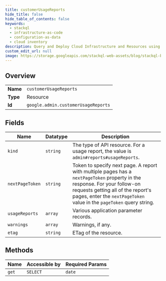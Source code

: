 ```yaml
---
title: customerUsageReports
hide_title: false
hide_table_of_contents: false
keywords:
  - stackql
  - infrastructure-as-code
  - configuration-as-data
  - cloud inventory
description: Query and Deploy Cloud Infrastructure and Resources using SQL
custom_edit_url: null
image: https://storage.googleapis.com/stackql-web-assets/blog/stackql-blog-post-featured-image.png
---
```

  
    

## Overview
<table><tbody>
<tr><td><b>Name</b></td><td><code>customerUsageReports</code></td></tr>
<tr><td><b>Type</b></td><td>Resource</td></tr>
<tr><td><b>Id</b></td><td><code>google.admin.customerUsageReports</code></td></tr>
</tbody></table>

## Fields
| Name | Datatype | Description |
| ---- | -------- | ----------- |
| `kind` | `string` | The type of API resource. For a usage report, the value is `admin#reports#usageReports`. |
| `nextPageToken` | `string` | Token to specify next page. A report with multiple pages has a `nextPageToken` property in the response. For your follow-on requests getting all of the report's pages, enter the `nextPageToken` value in the `pageToken` query string. |
| `usageReports` | `array` | Various application parameter records. |
| `warnings` | `array` | Warnings, if any. |
| `etag` | `string` | ETag of the resource. |
## Methods
| Name | Accessible by | Required Params |
| ---- | ------------- | --------------- |
| `get` | `SELECT` | `date` |
